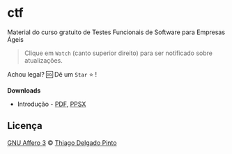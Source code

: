 # ctf
Material do curso gratuito de Testes Funcionais de Software para Empresas Ágeis

> Clique em `Watch` (canto superior direito) para ser notificado sobre atualizações.

Achou legal? 🆒 Dê um `Star` ⭐ !

**Downloads**
- Introdução - [PDF](https://github.com/thiagodp/ctf/raw/master/slides/ctf-introducao.pdf), [PPSX](https://github.com/thiagodp/ctf/raw/master/slides/ctf-introducao.ppsx)

## Licença

[GNU Affero 3](LICENCE) © [Thiago Delgado Pinto](https://github.com/thiagodp)
